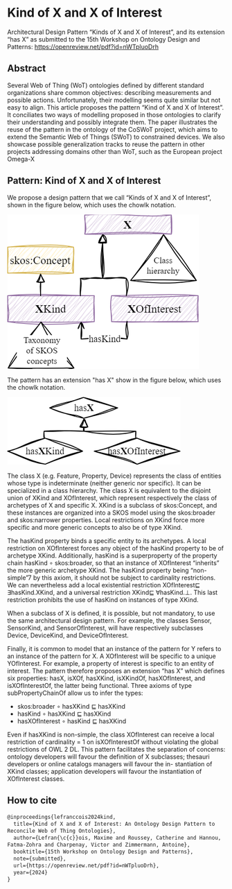 # Kind of X and X of Interest 

Architectural Design Pattern “Kinds of X and X of Interest”, and its extension “has X” as submitted to the 15th Workshop on Ontology Design and Patterns: https://openreview.net/pdf?id=nWTpluoDrh

## Abstract

Several Web of Thing (WoT) ontologies defined by different standard organizations share common
objectives: describing measurements and possible actions. Unfortunately, their modelling seems quite
similar but not easy to align. This article proposes the pattern “Kind of X and X of Interest”. It conciliates
two ways of modelling proposed in those ontologies to clarify their understanding and possibly integrate
them. The paper illustrates the reuse of the pattern in the ontology of the CoSWoT project, which
aims to extend the Semantic Web of Things (SWoT) to constrained devices. We also showcase possible
generalization tracks to reuse the pattern in other projects addressing domains other than WoT, such as
the European project Omega-X

## Pattern: Kind of X and X of Interest

We propose a design pattern that we call “Kinds of X and X of Interest”, shown in the figure below, which uses the chowlk notation.

![Screenshot of the Kind of X and X of Interest pattern using the chowlk notation.](pattern_x_xkind_xofinterest.chowlk.png)

The pattern has an extension "has X" show in the figure below, which uses the chowlk notation.

![Screenshot of the has X extension using the chowlk notation.](pattern_hasx.chowlk.png)

The class X (e.g. Feature, Property, Device) represents the class of entities whose type is
indeterminate (neither generic nor specific). It can be specialized in a class hierarchy. The class
X is equivalent to the disjoint union of XKind and XOfInterest, which represent respectively
the class of archetypes of X and specific X. XKind is a subclass of skos:Concept, and these
instances are organized into a SKOS model using the skos:broader and skos:narrower properties.
Local restrictions on XKind force more specific and more generic concepts to also be of type
XKind.

The hasKind property binds a specific entity to its archetypes. A local restriction on
XOfInterest forces any object of the hasKind property to be of archetype XKind. Additionally,
hasKind is a superproperty of the property chain hasKind ∘ skos:broader, so that an instance of
XOfInterest “inherits” the more generic archetype XKind. The hasKind property being “non-
simple”7 by this axiom, it should not be subject to cardinality restrictions. We can nevertheless
add a local existential restriction XOfInterest⊑ ∃hasKind.XKind, and a universal restriction
XKind⊑ ∀hasKind.⊥. This last restriction prohibits the use of hasKind on instances of type
XKind.

When a subclass of X is defined, it is possible, but not mandatory, to use the same architectural
design pattern. For example, the classes Sensor, SensorKind, and SensorOfInterest, will have
respectively subclasses Device, DeviceKind, and DeviceOfInterest.

Finally, it is common to model that an instance of the pattern for Y refers to an instance of the
pattern for X. A XOfInterest will be specific to a unique YOfInterest. For example, a property
of interest is specific to an entity of interest. The pattern therefore proposes an extension “has
X” which defines six properties: hasX, isXOf, hasXKind, isXKindOf, hasXOfInterest, and
isXOfInterestOf, the latter being functional. Three axioms of type subPropertyChainOf allow
us to infer the types:


- skos:broader ∘ hasXKind ⊑ hasXKind
- hasKind ∘ hasXKind ⊑ hasXKind
- hasXOfInterest ∘ hasKind ⊑ hasXKind


Even if hasXKind is non-simple, the class XOfInterest can receive a local restriction of
cardinality = 1 on isXOfInterestOf without violating the global restrictions of OWL 2 DL.
This pattern facilitates the separation of concerns: ontology developers will favour the
definition of X subclasses; thesauri developers or online catalogs managers will favour the in-
stantiation of XKind classes; application developers will favour the instantiation of XOfInterest
classes.

## How to cite

```
@inproceedings{lefranccois2024kind,
  title={Kind of X and X of Interest: An Ontology Design Pattern to Reconcile Web of Thing Ontologies},
  author={Lefran{\c{c}}ois, Maxime and Roussey, Catherine and Hannou, Fatma-Zohra and Charpenay, Victor and Zimmermann, Antoine},
  booktitle={15th Workshop on Ontology Design and Patterns},
  note={submitted},
  url={https://openreview.net/pdf?id=nWTpluoDrh},
  year={2024}
}
```